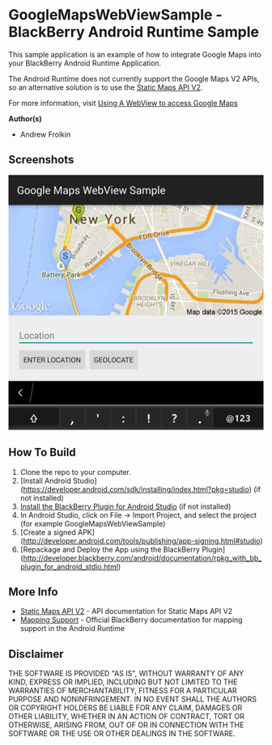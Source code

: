 # GoogleMapsWebViewSample - BlackBerry Android Runtime Sample

This sample application is an example of how to integrate Google Maps into your BlackBerry Android Runtime Application.

The Android Runtime does not currently support the Google Maps V2 APIs, so an alternative solution is to use the [Static Maps API V2](https://developers.google.com/maps/documentation/staticmaps/).

For more information, visit [Using A WebView to access Google Maps](https://developer.blackberry.com/android/apisupport/using_webvw_to_rplce_google_maps.html)

**Author(s)** 

* Andrew Frolkin

## Screenshots ##

![Screenshot](screenshots/screenshot.png)

## How To Build

1. Clone the repo to your computer.
2. [Install Android Studio] (https://developer.android.com/sdk/installing/index.html?pkg=studio) (if not installed)
3. [Install the BlackBerry Plugin for Android Studio](http://developer.blackberry.com/android/documentation/bb_android_studio_plugin_tool.html) (if not installed)
4. In Android Studio, click on File -> Import Project, and select the project (for example GoogleMapsWebViewSample)
5. [Create a signed APK] (http://developer.android.com/tools/publishing/app-signing.html#studio)
6. [Repackage and Deploy the App using the BlackBerry Plugin] (http://developer.blackberry.com/android/documentation/rpkg_with_bb_plugin_for_android_stdio.html)

## More Info

* [Static Maps API V2](https://developers.google.com/maps/documentation/staticmaps/) - API documentation for Static Maps API V2
* [Mapping Support](https://developer.blackberry.com/android/apisupport/apisupport_mapping_support.html) - Official BlackBerry documentation for mapping support in the Android Runtime 


## Disclaimer

THE SOFTWARE IS PROVIDED "AS IS", WITHOUT WARRANTY OF ANY KIND, EXPRESS OR IMPLIED, INCLUDING BUT NOT LIMITED TO THE WARRANTIES OF MERCHANTABILITY, FITNESS FOR A PARTICULAR PURPOSE AND NONINFRINGEMENT. IN NO EVENT SHALL THE AUTHORS OR COPYRIGHT HOLDERS BE LIABLE FOR ANY CLAIM, DAMAGES OR OTHER LIABILITY, WHETHER IN AN ACTION OF CONTRACT, TORT OR OTHERWISE, ARISING FROM, OUT OF OR IN CONNECTION WITH THE SOFTWARE OR THE USE OR OTHER DEALINGS IN THE SOFTWARE.

